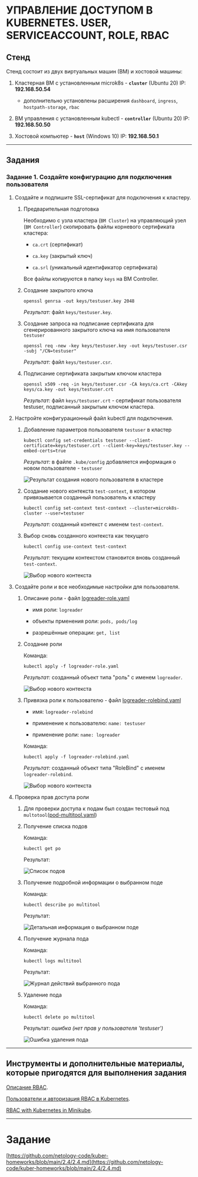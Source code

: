 # УПРАВЛЕНИЕ ДОСТУПОМ В KUBERNETES. USER, SERVICEACCOUNT, ROLE, RBAC

## Стенд

Стенд состоит из двух виртуальных машин (ВМ) и хостовой машины:
1. Кластерная ВМ с установленным microk8s - **`cluster`** (Ubuntu 20) IP: **192.168.50.54**
	
	- дополнительно установлены расширения `dashboard`, `ingress`, `hostpath-storage`, `rbac`

2. ВМ управления с установленным kubectl - **`controller`** (Ubuntu 20) IP: **192.168.50.50**
3. Хостовой компьютер - **`host`** (Windows 10) IP: **192.168.50.1**

------

## Задания

### Задание 1. Создайте конфигурацию для подключения пользователя

1. Создайте и подпишите SSL-сертификат для подключения к кластеру.

	1. Предварительная подготовка

		Необходимо с узла кластера (`ВМ Cluster`) на управляющий узел (`ВМ Controller`) скопировать файлы корневого сертификата кластера:

		- `ca.crt` (сертификат)
		
		- `ca.key` (закрытый ключ) 
		
		- `ca.srl` (уникальный идентификатор сертификата)
	
		Все файлы копируются в папку `keys` на ВМ Controller.

	2. Создание закрытого ключа

		```
		openssl genrsa -out keys/testuser.key 2048
		```

		_Результат:_ файл `keys/testuser.key`.

	3. Создание запроса на подписание сертификата для сгенерированного закрытого ключа на имя пользователя `testuser`

		```
		openssl req -new -key keys/testuser.key -out keys/testuser.csr -subj "/CN=testuser"
		```

		_Результат:_ файл `keys/testuser.csr`.

	3. Подписание сертификата закрытым ключом кластера

		```
		openssl x509 -req -in keys/testuser.csr -CA keys/ca.crt -CAkey keys/ca.key -out keys/testuser.crt
		```

		_Результат:_ файл `keys/testuser.crt` - сертификат пользователя testuser, подписанный закрытым ключом кластера.


2. Настройте конфигурационный файл kubectl для подключения.

	1. Добавление параметров пользователя `testuser` в кластер

		```
		kubectl config set-credentials testuser --client-certificate=keys/testuser.crt --client-key=keys/testuser.key --embed-certs=true
		```
		
		_Результат:_ в файле `.kube/config` добавляется информация о новом пользователе - `testuser`
		
		![Результат создания нового пользователя в кластере](images/user-create-01.png)

	2. Создание нового контекста `test-context`, в котором привязывается созданный пользователь к кластеру

		```
		kubectl config set-context test-context --cluster=microk8s-cluster --user=testuser
		```

		_Результат:_ созданный контекст с именем `test-context`.


	3. Выбор сновь созданного контекста как текущего

		```
		kubectl config use-context test-context
		```
		
		_Результат:_ текущим контекстом становится вновь созданный `test-context`.
		
		![Выбор нового контекста](images/context-create-01.png)
		

3. Создайте роли и все необходимые настройки для пользователя.

	1. Описание роли - файл [logreader-role.yaml](logreader-role.yaml)

		- имя роли: `logreader`

		- объекты прменения роли: `pods, pods/log`

		- разрешённые операции: `get, list`

	2. Создание роли

		Команда:

		```
		kubectl apply -f logreader-role.yaml
		```

		_Результат:_ созданный объект типа "роль" с именем `logreader`.
		
		![Выбор нового контекста](images/role-create-01.png)
		

	3. Привязка роли к пользователю - файл [logreader-rolebind.yaml](logreader-rolebind.yaml)

		- имя: `logreader-rolebind`

		- применение к пользователю: `name: testuser`

		- применение роли: `name: logreader`
	
		Команда:

		```
		kubectl apply -f logreader-rolebind.yaml
		```

		_Результат:_ созданный объект типа "RoleBind" с именем `logreader-rolebind`.
		
		![Выбор нового контекста](images/rolebind-create-01.png)


4. Проверка прав доступа роли

	1. Для проверки доступа к подам был создан тестовый под `multotool`([pod-multitool.yaml](pod-multitool.yaml))
	

	2. Получение списка подов

		Команда:

		```
		kubectl get po
		```

		Результат:

		![Список подов](images/rbac-check-01.png)

	3. Получение подробной информации о выбранном поде

		Команда:

		```
		kubectl describe po multitool
		```

		Результат:

		![Детальная информация о выбранном поде](images/rbac-check-02.png)

	4. Получение журнала пода

		Команда:

		```
		kubectl logs multitool
		```

		Результат:

		![Журнал действий выбранного пода](images/rbac-check-03.png)

	5. Удаление пода

		Команда:

		```
		kubectl delete po multitool
		```

		Результат: _ошибка (нет прав у пользователя 'testuser')_

		![Ошибка удаления пода](images/rbac-check-04.png)



------

## Инструменты и дополнительные материалы, которые пригодятся для выполнения задания

[Описание RBAC](https://kubernetes.io/docs/reference/access-authn-authz/rbac/).

[Пользователи и авторизация RBAC в Kubernetes](https://habr.com/ru/company/flant/blog/470503/).

[RBAC with Kubernetes in Minikube](https://medium.com/@HoussemDellai/rbac-with-kubernetes-in-minikube-4deed658ea7b).

------

# Задание

[https://github.com/netology-code/kuber-homeworks/blob/main/2.4/2.4.md](https://github.com/netology-code/kuber-homeworks/blob/main/2.4/2.4.md)
